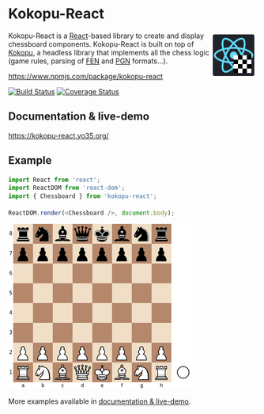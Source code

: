 Kokopu-React
============

<img align="right" width="96" height="96" src="graphics/logo.svg" />

Kokopu-React is a [React](https://reactjs.org/)-based library to create and display chessboard components.
Kokopu-React is built on top of [Kokopu](https://www.npmjs.com/package/kokopu), a headless library that
implements all the chess logic (game rules, parsing of [FEN](https://en.wikipedia.org/wiki/Forsyth%E2%80%93Edwards_Notation)
and [PGN](https://en.wikipedia.org/wiki/Portable_Game_Notation) formats...).

https://www.npmjs.com/package/kokopu-react

[![Build Status](https://travis-ci.com/yo35/kokopu-react.svg?branch=master)](https://travis-ci.com/yo35/kokopu-react)
[![Coverage Status](https://coveralls.io/repos/github/yo35/kokopu-react/badge.svg?branch=master)](https://coveralls.io/github/yo35/kokopu-react?branch=master)



Documentation & live-demo
-------------------------

https://kokopu-react.yo35.org/



Example
-------

```javascript
import React from 'react';
import ReactDOM from 'react-dom';
import { Chessboard } from 'kokopu-react';

ReactDOM.render(<Chessboard />, document.body);
```

![Chessboard component](test/references/02_chessboard_simple/0.png)

More examples available in [documentation & live-demo](https://kokopu-react.yo35.org/).
